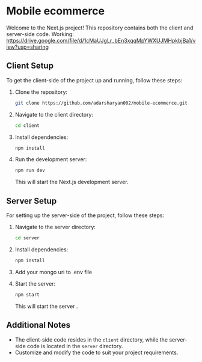 # Mobile ecommerce

Welcome to the Next.js project! This repository contains both the client and server-side code.
Working: https://drive.google.com/file/d/1cMaUJgLr_bEn3xqqMpYWXUJMHpkbjBa1/view?usp=sharing

## Client Setup

To get the client-side of the project up and running, follow these steps:

1. Clone the repository:
    ```bash
    git clone https://github.com/adarsharyan002/mobile-ecommerce.git
    ```
    

2. Navigate to the client directory:
    ```bash
    cd client
    ```

3. Install dependencies:
    ```bash
    npm install
    ```

4. Run the development server:
    ```bash
    npm run dev
    ```
    This will start the Next.js development server.

## Server Setup

For setting up the server-side of the project, follow these steps:

1. Navigate to the server directory:
    ```bash
    cd server
    ```

2. Install dependencies:
    ```bash
    npm install
    ```
3. Add your mongo uri to .env file
4. Start the server:
    ```bash
    npm start
    ```
    This will start the server .

## Additional Notes

- The client-side code resides in the `client` directory, while the server-side code is located in the `server` directory.
- Customize and modify the code to suit your project requirements.


